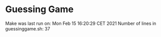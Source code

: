 # Guessing Game
Make was last run on: Mon Feb 15 16:20:29 CET 2021
Number of lines in guessinggame.sh: 37
